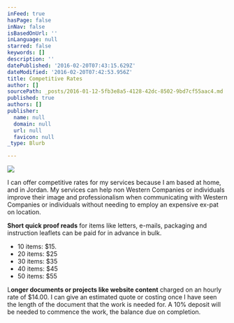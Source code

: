 ```yaml
---
inFeed: true
hasPage: false
inNav: false
isBasedOnUrl: ''
inLanguage: null
starred: false
keywords: []
description: ''
datePublished: '2016-02-20T07:43:15.629Z'
dateModified: '2016-02-20T07:42:53.956Z'
title: Competitive Rates
author: []
sourcePath: _posts/2016-01-12-5fb3e8a5-4128-42dc-8502-9bd7cf55aac4.md
published: true
authors: []
publisher:
  name: null
  domain: null
  url: null
  favicon: null
_type: Blurb

---
```

![](https://s3-us-west-2.amazonaws.com/the-grid-img/p/9359362bfff41a1d3e2534b3f3140f47e5e21eac.jpg)

I can offer competitive rates for my services because I am based at home, and in Jordan. My services can help non Western Companies or individuals improve their image and professionalism when communicating with Western Companies or individuals without needing to employ an expensive ex-pat on location.

**Short quick proof reads** for items like letters, e-mails, packaging and instruction leaflets can be paid for in advance in bulk. 

* 10 items: $15\.
* 20 items: $25
* 30 items: $35 
* 40 items: $45 
* 50 items: $55 

L**onger documents or projects like website content** charged on an hourly rate of $14.00\. I can give an estimated quote or costing once I have seen the length of the document that the work is needed for. A 10% deposit will be needed to commence the work, the balance due on completion.